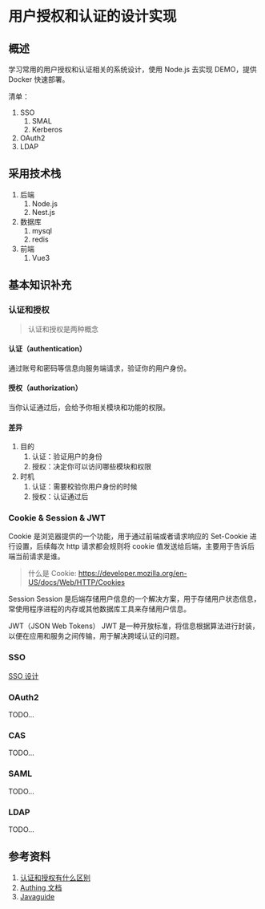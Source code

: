 # 用户授权和认证的设计实现

## 概述

学习常用的用户授权和认证相关的系统设计，使用 Node.js 去实现 DEMO，提供 Docker 快速部署。

清单：
1. SSO
   1. SMAL
   2. Kerberos
2. OAuth2
3. LDAP

## 采用技术栈
1. 后端
   1. Node.js
   2. Nest.js
2. 数据库
   1. mysql
   2. redis
3. 前端
   1. Vue3


## 基本知识补充

### 认证和授权

> 认证和授权是两种概念
#### 认证（authentication）
通过账号和密码等信息向服务端请求，验证你的用户身份。
#### 授权（authorization）
当你认证通过后，会给予你相关模块和功能的权限。
#### 差异
1. 目的
	1. 认证：验证用户的身份
	2. 授权：决定你可以访问哪些模块和权限
2. 时机
	1. 认证：需要校验你用户身份的时候
	2. 授权：认证通过后


### Cookie & Session & JWT
Cookie 是浏览器提供的一个功能，用于通过前端或者请求响应的 Set-Cookie 进行设置，后续每次 http 请求都会规则将 cookie 值发送给后端，主要用于告诉后端当前请求是谁。
> 什么是 Cookie: https://developer.mozilla.org/en-US/docs/Web/HTTP/Cookies

Session
Session 是后端存储用户信息的一个解决方案，用于存储用户状态信息，常使用程序进程的内存或其他数据库工具来存储用户信息。

JWT（JSON Web Tokens）
JWT 是一种开放标准，将信息根据算法进行封装，以便在应用和服务之间传输，用于解决跨域认证的问题。

### SSO
[SSO 设计](./sso/README.md)

### OAuth2
TODO...
### CAS
TODO...
### SAML
TODO...
### LDAP
TODO...

## 参考资料
1. [认证和授权有什么区别](https://www.freecodecamp.org/chinese/news/whats-the-difference-between-authentication-and-authorisation/)
2. [Authing 文档](https://docs.authing.cn/v2/concepts/authentication-vs-authorization.html)
3. [Javaguide](https://javaguide.cn/system-design/security/basis-of-authority-certification.html)